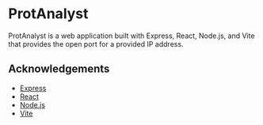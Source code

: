# ProtAnalyst

ProtAnalyst is a web application built with Express, React, Node.js, and Vite that provides the open port for a provided IP address.


## Acknowledgements

- [Express](https://expressjs.com/)
- [React](https://reactjs.org/)
- [Node.js](https://nodejs.org/)
- [Vite](https://vitejs.dev/)

```
